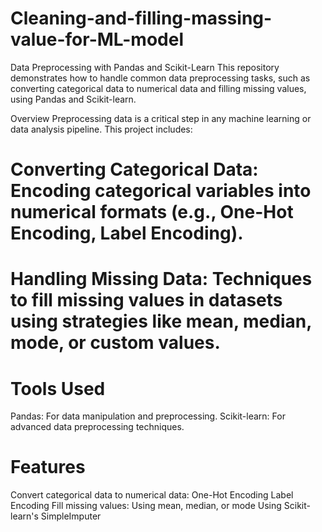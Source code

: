 # Cleaning-and-filling-massing-value-for-ML-model
Data Preprocessing with Pandas and Scikit-Learn
This repository demonstrates how to handle common data preprocessing tasks, such as converting categorical data to numerical data and filling missing values, using Pandas and Scikit-learn.

Overview
Preprocessing data is a critical step in any machine learning or data analysis pipeline. This project includes:

# Converting Categorical Data: Encoding categorical variables into numerical formats (e.g., One-Hot Encoding, Label Encoding).
# Handling Missing Data: Techniques to fill missing values in datasets using strategies like mean, median, mode, or custom values.


# Tools Used
Pandas: For data manipulation and preprocessing.
Scikit-learn: For advanced data preprocessing techniques.
# Features
Convert categorical data to numerical data:
One-Hot Encoding
Label Encoding
Fill missing values:
Using mean, median, or mode
Using Scikit-learn's SimpleImputer
